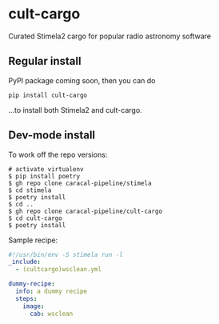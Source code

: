 # cult-cargo
Curated Stimela2 cargo for popular radio astronomy software

## Regular install

PyPI package coming soon, then you can do

```
pip install cult-cargo
```

...to install both Stimela2 and cult-cargo.

## Dev-mode install

To work off the repo versions:

```
# activate virtualenv
$ pip install poetry
$ gh repo clone caracal-pipeline/stimela
$ cd stimela
$ poetry install
$ cd ..
$ gh repo clone caracal-pipeline/cult-cargo
$ cd cult-cargo
$ poetry install
```

Sample recipe:

```yml
#!/usr/bin/env -S stimela run -l
_include: 
  - (cultcargo)wsclean.yml

dummy-recipe:
  info: a dummy recipe
  steps:
    image:
      cab: wsclean
```
